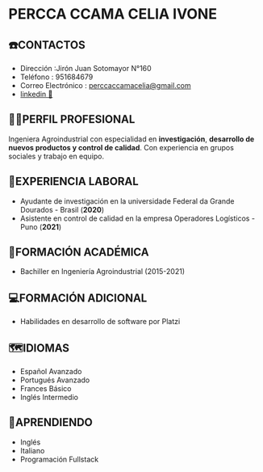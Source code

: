 # PERCCA CCAMA CELIA IVONE

## ☎️CONTACTOS
* Dirección :Jirón Juan Sotomayor N°160
* Teléfono : 951684679
* Correo Electrónico : perccaccamacelia@gmail.com
* [linkedin 💼](https://www.linkedin.com/in/celia-percca-ccama-a1362816a)

## 👩‍💼PERFIL PROFESIONAL
Ingeniera Agroindustrial con especialidad en **investigación**, **desarrollo de nuevos productos y control de calidad**. Con experiencia en grupos sociales y trabajo en equipo.

## 💬EXPERIENCIA LABORAL
- Ayudante de investigación en la universidade Federal da Grande Dourados - Brasil (**2020**) 
- Asistente en control de calidad en la empresa Operadores Logísticos - Puno (**2021**) 

## 📖FORMACIÓN ACADÉMICA
- Bachiller en Ingeniería Agroindustrial (2015-2021)

## 💻FORMACIÓN ADICIONAL
- Habilidades en desarrollo de software por Platzi

## 🗺️IDIOMAS
- Español Avanzado
- Portugués Avanzado
- Frances Básico
- Inglés Intermedio
## 🌱APRENDIENDO
- Inglés
- Italiano
- Programación Fullstack

